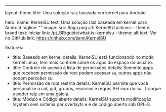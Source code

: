 ---
layout: home
title: Uma solução raiz baseada em kernel para Android

hero:
  name: KernelSU
  text: Uma solução raiz baseada em kernel para Android
  tagline: ""
  image:
    src: /logo.png
    alt: KernelSU
  actions:
    - theme: brand
      text: Iniciar
      link: /pt_BR/guide/what-is-kernelsu
    - theme: alt
      text: Ver no GitHub
      link: https://github.com/tiann/KernelSU

features:
  - title: Baseado em kernel
    details: KernelSU está funcionando no modo kernel Linux, tem mais controle sobre os apps do espaço do usuário.
  - title: Controle de acesso à lista de permissões
    details: Somente apps que recebem permissão de root podem acessar `su`, outros apps não podem perceber su.
  - title: Permissão de root restrita
    details: KernelSU permite que você personalize o uid, gid, grupos, recursos e regras SELinux do su. Tranque o poder raiz em uma gaiola.
  - title: Módulo e Código aberto
    details: KernelSU suporta modificação /system sem sistema por overlayfs e é de código aberto sob GPL-3.

